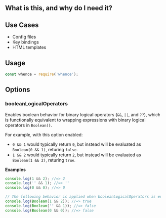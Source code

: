## What is this, and why do I need it?

## Use Cases

- Config files
- Key bindings
- HTML templates

## Usage

```js
const whence = require('whence');
```


## Options

### booleanLogicalOperators

Enables boolean behavior for binary logical operators (`&&`, `||`, and `??`), which is functionally equivalent to wrapping expressions with binary logical operators in `Boolean()`.

For example, with this option enabled:

- `0 && 1` would typically return `0`, but instead will be evaluated as `Boolean(0 && 1)`, returing `false`.
- `1 && 2` would typically return `2`, but instead will be evaluated as `Boolean(1 && 2)`, returing `true`.

**Examples**

```js
console.log(1 && 2); //=> 2
console.log('' && 1); //=> ''
console.log(0 && 0); //=> 0

// The following behavior is applied when booleanLogicalOperators is enabled
console.log(Boolean(1 && 2)); //=> true
console.log(Boolean('' && 1)); //=> false
console.log(Boolean(0 && 0)); //=> false
```
